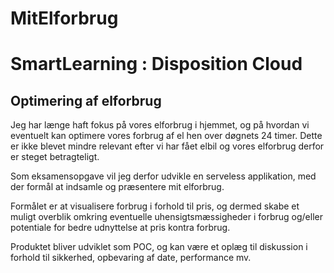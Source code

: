 # MitElforbrug
# SmartLearning : Disposition Cloud

## Optimering af elforbrug

Jeg har længe haft fokus på vores elforbrug i hjemmet, og på hvordan vi eventuelt kan optimere vores forbrug af el hen over døgnets 24 timer. Dette er ikke blevet mindre relevant efter vi har fået elbil og vores elforbrug derfor er steget betragteligt. 

Som eksamensopgave vil jeg derfor udvikle en serveless applikation, med der formål at indsamle og præsentere mit elforbrug. 

Formålet er at visualisere forbrug i forhold til pris, og dermed skabe et muligt overblik omkring eventuelle uhensigtsmæssigheder i forbrug og/eller potentiale for bedre udnyttelse at pris kontra forbrug.

Produktet bliver udviklet som POC, og kan være et oplæg til diskussion i forhold til sikkerhed, opbevaring af date, performance mv. 
